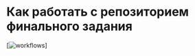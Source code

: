 #  Как работать с репозиторием финального задания
[![workflows](https://github.com/durapov/kittygram_final/actions/workflows/main.yml/badge.svg)]
